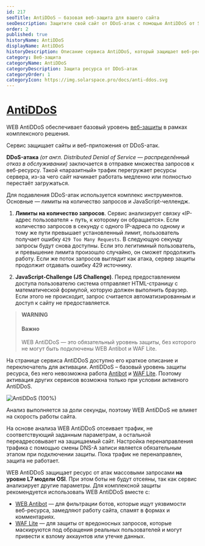 ```yaml
---
id: 217
seoTitle: AntiDDoS — базовая веб-защита для вашего сайта
seoDescription: Защитите свой сайт от DDoS-атак с помощью AntiDDoS от Solar Space. Сервис обеспечивает базовый уровень веб-защиты. Узнайте больше о преимуществах и активируйте услугу прямо сейчас!
order: 2
published: true
historyName: AntiDDoS
displayName: AntiDDoS
historyDescription: Описание сервиса AntiDDoS, который защищает веб-ресурсы от атак, направленных на замедление работы сайта или его недоступность
category: Веб-защита
categoryName: AntiDDoS
categoryDescription: Защита ресурса от DDoS-атак
categoryOrder: 1
categoryIcon: https://img.solarspace.pro/docs/anti-ddos.svg
---
```


# [AntiDDoS](antiddos)

WEB AntiDDoS обеспечивает базовый уровень [веб-защиты]([240]) в рамках комплексного решения.

Сервис защищает сайты и веб-приложения от DDoS-атак.

**DDoS-атака** *(от англ. Distributed Denial of Service — распределённый отказ в обслуживании)* заключается в отправке множества запросов к веб-ресурсу. Такой «паразитный» трафик перегружает ресурсы сервера, из-за чего сайт начинает работать медленно или полностью перестаёт загружаться.

Для подавления DDoS-атак используется комплекс инструментов. Основные — лимиты на количество запросов и JavaScript-челлендж.

1. **Лимиты на количество запросов**. Сервис анализирует связку «IP-адрес пользователя + путь, к которому он обращается». Если количество запросов в секунду с одного IP-адреса по одному и тому же пути превышает установленный лимит, пользователь получает ошибку `429 Too Many Requests`. В следующую секунду запросы будут снова доступны. Если это легитимный пользователь, и превышение лимита произошло случайно, он сможет продолжить работу. Если же поток запросов выглядит как атака, сервер защиты продолжит отдавать ошибку 429 источнику.

2. **JavaScript-Challenge (JS Challenge)**. Перед предоставлением доступа пользователю система отправляет HTML-страницу с математической формулой, которую должен выполнить браузер. Если этого не происходит, запрос считается автоматизированным и доступ к сайту не предоставляется.

> **WARNING**
>
> #### Важно
>
> WEB AntiDDoS — это обязательный уровень защиты, без которого не могут быть подключены WEB Antibot и WAF Lite.

На странице сервиса AntiDDoS доступно его краткое описание и переключатель для активации. AntiDDoS – базовый уровень защиты ресурса, без него невозможна работа [Antibot]([216]) и [WAF Lite]([234]). Поэтому активация других сервисов возможна только при условии активного AntiDDoS.

![AntiDDoS (100%)](https://img.solarspace.pro/docs/on-prem/web-protection/AntiDDoS.png "AntiDDoS")

Анализ выполняется за доли секунды, поэтому WEB AntiDDoS не влияет на скорость работы сайта.

На основе анализа WEB AntiDDoS отсеивает трафик, не соответствующий заданным параметрам, а остальной переадресовывает на защищаемый сайт. Настройка перенаправления трафика с помощью смены DNS-A записи является обязательным этапом при подключении защиты. Пока трафик не перенаправлен, защита не работает.

WEB AntiDDoS защищает ресурс от атак массовыми запросами **на уровне L7 модели OSI**. При этом боты не будут отсеяны, так как сервис анализирует другие параметры. Для комплексной защиты рекомендуется использовать WEB AntiDDoS вместе с:

* [WEB Antibot]([216]) — для фильтрации ботов, которые ищут уязвимости веб-ресурса, замедляют работу сайта, спамят в формах и комментариях.
* [WAF Lite]([234]) — для защиты от вредоносных запросов, которые маскируются под обращения реальных пользователей и могут привести к взлому аккаунтов или утечке данных.
